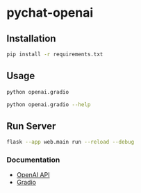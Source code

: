 # pychat-openai

## Installation

```bash
pip install -r requirements.txt
```


## Usage

```bash
python openai.gradio
```

```bash
python openai.gradio --help
```

## Run Server

```bash
flask --app web.main run --reload --debug
```

### Documentation

- [OpenAI API](https://beta.openai.com/docs/api-reference/introduction)
- [Gradio](https://gradio.app/)

